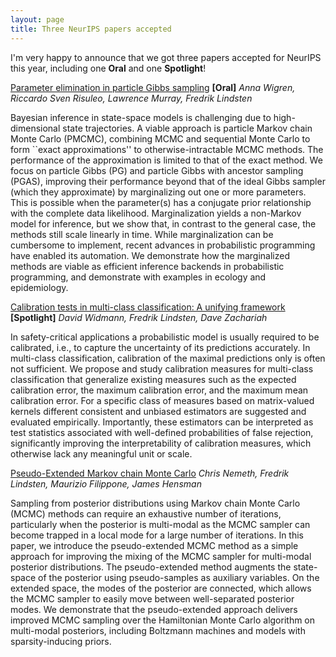 ```yaml
---
layout: page
title: Three NeurIPS papers accepted
---
```


I'm very happy to announce that we got three papers accepted for NeurIPS this year, including one **Oral** and one **Spotlight**!

[Parameter elimination in particle Gibbs sampling](https://arxiv.org/abs/1910.14145) **[Oral]**
*Anna Wigren, Riccardo Sven Risuleo, Lawrence Murray, Fredrik Lindsten*

Bayesian inference in state-space models is challenging due to high-dimensional state trajectories. A viable approach is particle Markov chain Monte Carlo (PMCMC), combining MCMC and sequential Monte Carlo to form ``exact approximations'' to otherwise-intractable MCMC methods. The performance of the approximation is limited to that of the exact method. We focus on particle Gibbs (PG) and particle Gibbs with ancestor sampling (PGAS), improving their performance beyond that of the ideal Gibbs sampler (which they approximate) by marginalizing out one or more parameters. This is possible when the parameter(s) has a conjugate prior relationship with the complete data likelihood. Marginalization yields a non-Markov model for inference, but we show that, in contrast to the general case, the methods still scale linearly in time. While marginalization can be cumbersome to implement, recent advances in probabilistic programming have enabled its automation. We demonstrate how the marginalized methods are viable as efficient inference backends in probabilistic programming, and demonstrate with examples in ecology and epidemiology.


[Calibration tests in multi-class classification: A unifying framework](https://arxiv.org/abs/1910.11385) **[Spotlight]**
*David Widmann, Fredrik Lindsten, Dave Zachariah*

In safety-critical applications a probabilistic model is usually required to be calibrated, i.e., to capture the uncertainty of its predictions accurately. In multi-class classification, calibration of the maximal predictions only is often not sufficient. We propose and study calibration measures for multi-class classification that generalize existing measures such as the expected calibration error, the maximum calibration error, and the maximum mean calibration error. For a specific class of measures based on matrix-valued kernels different consistent and unbiased estimators are suggested and evaluated empirically. Importantly, these estimators can be interpreted as test statistics associated with well-defined probabilities of false rejection, significantly improving the interpretability of calibration measures, which otherwise lack any meaningful unit or scale.

[Pseudo-Extended Markov chain Monte Carlo](https://arxiv.org/abs/1708.05239)
*Chris Nemeth, Fredrik Lindsten, Maurizio Filippone, James Hensman*

Sampling from posterior distributions using Markov chain Monte Carlo (MCMC) methods can require an exhaustive number of iterations, particularly when the posterior is multi-modal as the MCMC sampler can become trapped in a local mode for a large number of iterations. In this paper, we introduce the pseudo-extended MCMC method as a simple approach for improving the mixing of the MCMC sampler for multi-modal posterior distributions. The pseudo-extended method augments the state-space of the posterior using pseudo-samples as auxiliary variables. On the extended space, the modes of the posterior are connected, which allows the MCMC sampler to easily move between well-separated posterior modes. We demonstrate that the pseudo-extended approach delivers improved MCMC sampling over the Hamiltonian Monte Carlo algorithm on multi-modal posteriors, including Boltzmann machines and models with sparsity-inducing priors. 
